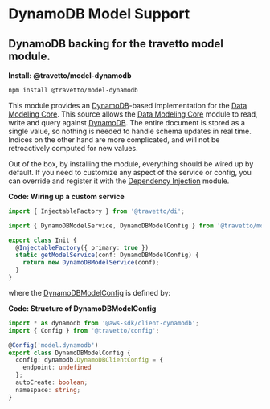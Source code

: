 <!-- This file was generated by the framweork and should not be modified directly -->
<!-- Please modify https://github.com/travetto/travetto/tree/master/module/model-dynamodb/doc.ts and execute "npm run docs" to rebuild -->
# DynamoDB Model Support
## DynamoDB backing for the travetto model module.

**Install: @travetto/model-dynamodb**
```bash
npm install @travetto/model-dynamodb
```

This module provides an [DynamoDB](https://aws.amazon.com/dynamodb/)-based implementation for the [Data Modeling Core](https://github.com/travetto/travetto/tree/master/module/model#readme "Datastore abstraction for core operations.").  This source allows the [Data Modeling Core](https://github.com/travetto/travetto/tree/master/module/model#readme "Datastore abstraction for core operations.") module to read, write and query against [DynamoDB](https://aws.amazon.com/dynamodb/). The entire document is stored as a single value, so nothing is needed to handle schema updates in real time. Indices on the other hand are more complicated, and will not be retroactively computed for new values.

Out of the box, by installing the module, everything should be wired up by default.  If you need to customize any aspect of the service or config, you can override and register it with the [Dependency Injection](https://github.com/travetto/travetto/tree/master/module/di#readme "Dependency registration/management and injection support.") module.

**Code: Wiring up a custom service**
```typescript
import { InjectableFactory } from '@travetto/di';

import { DynamoDBModelService, DynamoDBModelConfig } from '@travetto/model-dynamodb';

export class Init {
  @InjectableFactory({ primary: true })
  static getModelService(conf: DynamoDBModelConfig) {
    return new DynamoDBModelService(conf);
  }
}
```

where the [DynamoDBModelConfig](https://github.com/travetto/travetto/tree/master/module/model-dynamodb/src/config.ts#L5) is defined by:

**Code: Structure of DynamoDBModelConfig**
```typescript
import * as dynamodb from '@aws-sdk/client-dynamodb';
import { Config } from '@travetto/config';

@Config('model.dynamodb')
export class DynamoDBModelConfig {
  config: dynamodb.DynamoDBClientConfig = {
    endpoint: undefined
  };
  autoCreate: boolean;
  namespace: string;
}
```

